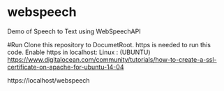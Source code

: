 # webspeech
Demo of Speech to Text using WebSpeechAPI

#Run
Clone this repository to DocumetRoot.
https is needed to run this code.
Enable https in localhost:
Linux : (UBUNTU) https://www.digitalocean.com/community/tutorials/how-to-create-a-ssl-certificate-on-apache-for-ubuntu-14-04

https://localhost/webspeech
